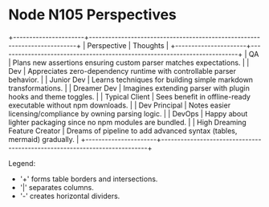 # Node N105 Perspectives

+----------------------+--------------------------------------------------------------------------+
| Perspective          | Thoughts                                                                 |
+----------------------+--------------------------------------------------------------------------+
| QA                   | Plans new assertions ensuring custom parser matches expectations.        |
| Dev                  | Appreciates zero-dependency runtime with controllable parser behavior.   |
| Junior Dev           | Learns techniques for building simple markdown transformations.          |
| Dreamer Dev          | Imagines extending parser with plugin hooks and theme toggles.           |
| Typical Client       | Sees benefit in offline-ready executable without npm downloads.          |
| Dev Principal        | Notes easier licensing/compliance by owning parsing logic.               |
| DevOps               | Happy about lighter packaging since no npm modules are bundled.          |
| High Dreaming Feature Creator | Dreams of pipeline to add advanced syntax (tables, mermaid) gradually. |
+----------------------+--------------------------------------------------------------------------+

Legend:
- '+' forms table borders and intersections.
- '|' separates columns.
- '-' creates horizontal dividers.
